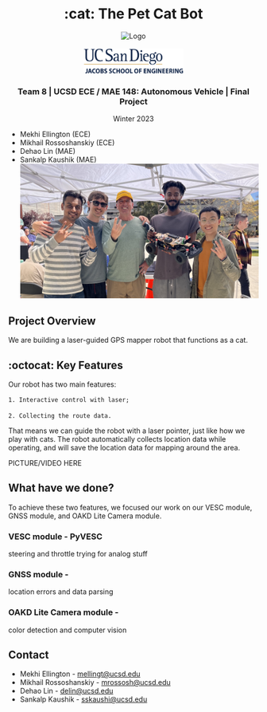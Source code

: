 <div id="top"></div>

<h1 align="center">:cat: The Pet Cat Bot </h1>

<div align="center">
    <img src="carpic148.jpg" alt="Logo" width="500" height=500">
</div>

<!-- PROJECT LOGO -->
<br />
<div align="center">
    <img src="ucsdLogo.png" alt="Logo" width="200" height="50">
<h3>Team 8 | UCSD ECE / MAE 148: Autonomous Vehicle | Final Project</h3>
<p>
Winter 2023
</p>
</div>

- Mekhi Ellington (ECE)
- Mikhail Rossoshanskiy (ECE)
- Dehao Lin (MAE)
- Sankalp Kaushik (MAE)
![alt text](teampic148.jpg)


## Project Overview
We are building a laser-guided GPS mapper robot that functions as a cat.

## :octocat: Key Features
Our robot has two main features:

    1. Interactive control with laser;

    2. Collecting the route data.

That means we can guide the robot with a laser pointer, just like how we play with cats. The robot automatically collects location data while operating, and will save the location data for mapping around the area. 

PICTURE/VIDEO HERE 

## What have we done?
To achieve these two features, we focused our work on our VESC module, GNSS module, and OAKD Lite Camera module.

### VESC module - PyVESC
steering and throttle trying for analog stuff

### GNSS module - 
location errors and data parsing 

### OAKD Lite Camera module - 
color detection and computer vision

## Contact

* Mekhi Ellington - mellingt@ucsd.edu
* Mikhail Rossoshanskiy - mrossosh@ucsd.edu
* Dehao Lin - delin@ucsd.edu
* Sankalp Kaushik - sskaushi@ucsd.edu 



